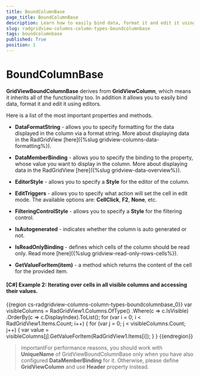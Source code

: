 ```yaml
---
title: BoundColumnBase
page_title: BoundColumnBase
description: Learn how to easily bind data, format it and edit it using editors when it comes to the BoundColumnBase in RadGridView - Telerik's WPF DataGrid.
slug: radgridview-columns-column-types-boundcolumnbase
tags: boundcolumnbase
published: True
position: 1
---
```


# BoundColumnBase

__GridViewBoundColumnBase__ derives from __GridViewColumn__, which means it inherits all of the functionality too. In addition it allows you to easily bind data, format it and edit it using editors. 

Here is a list of the most important properties and methods.

* __DataFormatString__ - allows you to specify formatting for the data displayed in the column via a format string. More about displaying data in the RadGridView [here]({%slug gridview-columns-data-formatting%}).
			

* __DataMemberBinding__ - allows you to specify the binding to the property, whose value you want to display in the column. More about displaying data in the RadGridView [here]({%slug gridview-data-overview%}).
			

* __EditorStyle__ - allows you to specify a __Style__ for the editor of the column.
			

* __EditTriggers__ - allows you to specify what action will set the cell in edit mode. 
The available options are: __CellClick__, __F2__, __None__, etc.
			

* __FilteringControlStyle__ - allows you to specify a __Style__ for the filtering control.
			

* __IsAutogenerated__ - indicates whether the column is auto generated or not.
			

* __IsReadOnlyBinding__ - defines which cells of the column should be read only. Read more [here]({%slug gridview-read-only-rows-cells%}).
			

* __GetValueForItem(item)__ - a method which returns the content of the cell for the provided item.
			

#### __[C#] Example 2: Iterating over cells in all visible columns and accessing their values.__

{{region cs-radgridview-columns-column-types-boundcolumnbase_0}}
	var visibleColumns = RadGridView1.Columns.OfType<GridViewBoundColumnBase>()
	                     .Where(c => c.IsVisible)
	                     .OrderBy(c => c.DisplayIndex).ToList();
	for (var i = 0; i < RadGridView1.Items.Count; i++)
	{
	    for (var j = 0; j < visibleColumns.Count; j++)
	    {
	        var value = visibleColumns[j].GetValueForItem(RadGridView1.Items[i]);
	    }
	}
{{endregion}}

>importantFor performance reasons, you should work with __UniqueName__ of GridViewBoundColumnBase only when you have also configured __DataMemberBinding__ for it. Otherwise, please define __GridViewColumn__ and use __Header__ property instead. 




